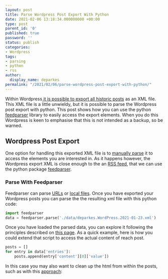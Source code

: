 ```yaml
---
layout: post
title: Parse Wordpress Post Export With Python
date: 2021-02-06 13:18:34.000000000 +00:00
type: post
parent_id: '0'
published: true
password: ''
status: publish
categories:
- Wordpress
tags:
- parsing
- python
- rss
author:
  display_name: deparkes
permalink: "/2021/02/06/parse-wordpress-post-export-with-python/"
---
```

Within Wordpress<a href="https://codesteps.com/2018/10/11/wordpress-export-the-posts-pages-or-media-content/"> it is possible to export all historic posts</a> as an XML file. This XML file is a little unwieldy, but it is possible to parse the Wordpress post export with python. This post shows how you can use the python <a href="https://feedparser.readthedocs.io/en/latest/">feedparser</a> library to easily access the export elements.
When you do this Wordpress is keen to emphasise that this is not intended as a backup, so be warned.
<h2>Wordpress Post Export</h2>
One option for handling this exported XML file is to <a href="https://www.geeksforgeeks.org/xml-parsing-python/">manually parse</a> it to access the elements you are interested in.
As it happens however, the Wordpress export XML is close enough to the an <a href="https://www.w3schools.com/XML/xml_rss.asp">RSS feed</a>, that we can use the python package <a href="https://feedparser.readthedocs.io/en/latest/">feedparser</a>.
<h3>Parse With Feedparser</h3>
Feedparser can parse <a href="https://feedparser.readthedocs.io/en/latest/introduction.html#parsing-a-feed-from-a-remote-url">URLs</a> or <a href="https://feedparser.readthedocs.io/en/latest/introduction.html#parsing-a-feed-from-a-local-file">local files</a>. Once you have exported your Wordpress posts you can parse the the resulting xml file with this python code:

```python
import feedparser
data = feedparser.parse('./data/deparkes.WordPress.2021-01-23.xml')
```

Once you have loaded the parsed data, you can explore it following the principles described on <a href="https://waylonwalker.com/parsing-rss-python">this page</a>.
As a quick example, here is how you could extend that script to access the actual content of reach post.

```python
posts = []
for entry in data['entries']:
    posts.append(entry['content'][0]['value'])
```

In this case you may also want to clean up the html from within the posts, such as with this <a href="https://stackoverflow.com/questions/9662346/python-code-to-remove-html-tags-from-a-string">approach</a>:
